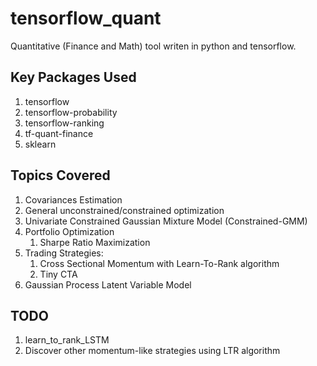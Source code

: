 # tensorflow_quant

Quantitative (Finance and Math) tool writen in python and tensorflow.

## Key Packages Used
1. tensorflow
2. tensorflow-probability
3. tensorflow-ranking
4. tf-quant-finance
5. sklearn

## Topics Covered
1. Covariances Estimation
2. General unconstrained/constrained optimization
3. Univariate Constrained Gaussian Mixture Model (Constrained-GMM)
4. Portfolio Optimization
   1. Sharpe Ratio Maximization
5. Trading Strategies:
   1. Cross Sectional Momentum with Learn-To-Rank algorithm
   2. Tiny CTA
6. Gaussian Process Latent Variable Model

## TODO
1. learn_to_rank_LSTM
2. Discover other momentum-like strategies using LTR algorithm
